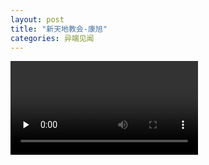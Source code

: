 ```yaml
---
layout: post
title: "新天地教会-康旭"
categories: 异端见闻
---
```


<video id="video" controls="" preload="none">
<source id="mp4" src="/assets/kx.mp4" type="video/mp4">
</video>

